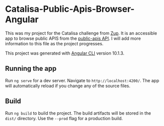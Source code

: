 # Catalisa-Public-Apis-Browser-Angular

This was my project for the Catalisa challenge from [Zup](https://zup.com.br).
It is an accessible app to browse public APIS from the [public-apis
API](https://github.com/public-apis/public-apis). I will add more information
to this file as the project progresses.

This project was generated with [Angular CLI](https://github.com/angular/angular-cli) version 10.1.3.

## Running the app

Run `ng serve` for a dev server. Navigate to `http://localhost:4200/`. The app will automatically reload if you change any of the source files.

## Build

Run `ng build` to build the project. The build artifacts will be stored in the `dist/` directory. Use the `--prod` flag for a production build.
